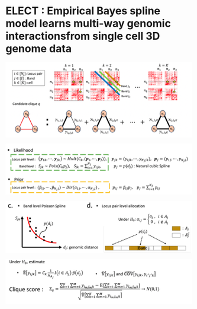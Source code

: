 # ELECT : Empirical Bayes spline model learns multi-way genomic interactionsfrom single cell 3D genome data
![ELECT diagram](/figures/1.png)

![ELECT diagram](/figures/2.png)

![ELECT diagram](/figures/3.png)

![ELECT diagram](/figures/4.png)
